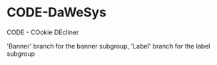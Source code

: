 # CODE-DaWeSys
CODE - COokie DEcliner

'Banner' branch for the banner subgroup,
'Label' branch for the label subgroup

